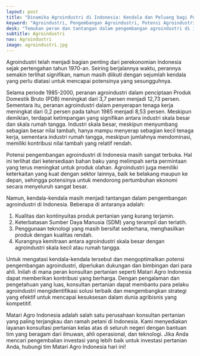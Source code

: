 ```yaml
---
layout: post
title: "Dinamika Agroindustri di Indonesia: Kendala dan Peluang bagi Pengembangan Masa Depan"
keyword: "Agroindustri, Pengembangan Agroindustri, Potensi Agroindustri, Kendala Agroindustri, Peluang Agroindustri, Matari Agro Indonesia"
desk: "Temukan peran dan tantangan dalam pengembangan agroindustri di Indonesia serta potensi yang masih terbuka lebar"
subtitle: Agroindustri
nav: Agroindustri
image: agroindustri.jpg
---
```


Agroindustri telah menjadi bagian penting dari perekonomian Indonesia sejak pertengahan tahun 1970-an. Seiring berjalannya waktu, perannya semakin terlihat signifikan, namun masih diikuti dengan sejumlah kendala yang perlu diatasi untuk mencapai potensinya yang sesungguhnya.

Selama periode 1985-2000, peranan agroindustri dalam penciptaan Produk Domestik Bruto (PDB) meningkat dari 3,7 persen menjadi 12,73 persen. Sementara itu, peranan agroindustri dalam penyerapan tenaga kerja meningkat dari 0,2 persen pada tahun 1985 menjadi 8,53 persen. Meskipun demikian, terdapat ketimpangan yang signifikan antara industri skala besar dan skala rumah tangga. Industri skala besar, meskipun menyumbang sebagian besar nilai tambah, hanya mampu menyerap sebagian kecil tenaga kerja, sementara industri rumah tangga, meskipun jumlahnya mendominasi, memiliki kontribusi nilai tambah yang relatif rendah.

Potensi pengembangan agroindustri di Indonesia masih sangat terbuka. Hal ini terlihat dari ketersediaan bahan baku yang melimpah serta permintaan yang terus meningkat untuk produk olahan. Agroindustri juga memiliki keterkaitan yang kuat dengan sektor lainnya, baik ke belakang maupun ke depan, sehingga potensinya untuk mendorong pertumbuhan ekonomi secara menyeluruh sangat besar.

Namun, kendala-kendala masih menjadi tantangan dalam pengembangan agroindustri di Indonesia. Beberapa di antaranya adalah:
1. Kualitas dan kontinyuitas produk pertanian yang kurang terjamin.
2. Keterbatasan Sumber Daya Manusia (SDM) yang terampil dan terlatih.
3. Penggunaan teknologi yang masih bersifat sederhana, menghasilkan produk dengan kualitas rendah.
4. Kurangnya kemitraan antara agroindustri skala besar dengan agroindustri skala kecil atau rumah tangga.

Untuk mengatasi kendala-kendala tersebut dan mengoptimalkan potensi pengembangan agroindustri, diperlukan dukungan dan bimbingan dari para ahli. Inilah di mana peran konsultan pertanian seperti Matari Agro Indonesia dapat memberikan kontribusi yang berharga. Dengan pengalaman dan pengetahuan yang luas, konsultan pertanian dapat membantu para pelaku agroindustri mengidentifikasi solusi terbaik dan mengembangkan strategi yang efektif untuk mencapai kesuksesan dalam dunia agribisnis yang kompetitif.

Matari Agro Indonesia adalah salah satu perusahaan konsultan pertanian yang paling terjangkau dan ramah petani di Indonesia. Kami menyediakan layanan konsultasi pertanian kelas atas di seluruh negeri dengan bantuan tim yang beragam dari ilmuwan, ahli operasional, dan teknologi. Jika Anda mencari pengembalian investasi yang lebih baik untuk investasi pertanian Anda, hubungi tim Matari Agro Indonesia hari ini!

